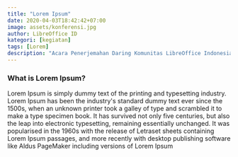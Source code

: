 ```yaml
---
title: "Lorem Ipsum"
date: 2020-04-03T18:42:42+07:00
image: assets/konferensi.jpg
author: LibreOffice ID
kategori: [kegiatan]
tags: [Lorem]
description: "Acara Penerjemahan Daring Komunitas LibreOffice Indonesia"
---
```


### What is Lorem Ipsum?

Lorem Ipsum is simply dummy text of the printing and typesetting industry. Lorem Ipsum has been the industry's standard dummy text ever since the 1500s, when an unknown printer took a galley of type and scrambled it to make a type specimen book. It has survived not only five centuries, but also the leap into electronic typesetting, remaining essentially unchanged. It was popularised in the 1960s with the release of Letraset sheets containing Lorem Ipsum passages, and more recently with desktop publishing software like Aldus PageMaker including versions of Lorem Ipsum